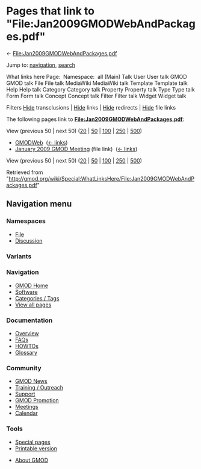 <div id="mw-page-base" class="noprint">

</div>

<div id="mw-head-base" class="noprint">

</div>

<div id="content" class="mw-body" role="main">

<span id="top"></span>

<div id="mw-js-message" style="display:none;">

</div>



# <span dir="auto">Pages that link to "File:Jan2009GMODWebAndPackages.pdf"</span>

<div id="bodyContent">

<div id="contentSub">

←
[File:Jan2009GMODWebAndPackages.pdf](/wiki/File:Jan2009GMODWebAndPackages.pdf "File:Jan2009GMODWebAndPackages.pdf")

</div>

<div id="jump-to-nav" class="mw-jump">

Jump to: [navigation](#mw-navigation), [search](#p-search)

</div>

<div id="mw-content-text">

What links here Page:  Namespace:  all (Main) Talk User User talk GMOD
GMOD talk File File talk MediaWiki MediaWiki talk Template Template talk
Help Help talk Category Category talk Property Property talk Type Type
talk Form Form talk Concept Concept talk Filter Filter talk Widget
Widget talk

Filters
[Hide](/mediawiki/index.php?title=Special:WhatLinksHere/File:Jan2009GMODWebAndPackages.pdf&hidetrans=1 "Special:WhatLinksHere/File:Jan2009GMODWebAndPackages.pdf")
transclusions \|
[Hide](/mediawiki/index.php?title=Special:WhatLinksHere/File:Jan2009GMODWebAndPackages.pdf&hidelinks=1 "Special:WhatLinksHere/File:Jan2009GMODWebAndPackages.pdf")
links \|
[Hide](/mediawiki/index.php?title=Special:WhatLinksHere/File:Jan2009GMODWebAndPackages.pdf&hideredirs=1 "Special:WhatLinksHere/File:Jan2009GMODWebAndPackages.pdf")
redirects \|
[Hide](/mediawiki/index.php?title=Special:WhatLinksHere/File:Jan2009GMODWebAndPackages.pdf&hideimages=1 "Special:WhatLinksHere/File:Jan2009GMODWebAndPackages.pdf")
file links

The following pages link to
**[File:Jan2009GMODWebAndPackages.pdf](/wiki/File:Jan2009GMODWebAndPackages.pdf "File:Jan2009GMODWebAndPackages.pdf")**:

View (previous 50 \| next 50)
([20](/mediawiki/index.php?title=Special:WhatLinksHere/File:Jan2009GMODWebAndPackages.pdf&limit=20 "Special:WhatLinksHere/File:Jan2009GMODWebAndPackages.pdf")
\|
[50](/mediawiki/index.php?title=Special:WhatLinksHere/File:Jan2009GMODWebAndPackages.pdf&limit=50 "Special:WhatLinksHere/File:Jan2009GMODWebAndPackages.pdf")
\|
[100](/mediawiki/index.php?title=Special:WhatLinksHere/File:Jan2009GMODWebAndPackages.pdf&limit=100 "Special:WhatLinksHere/File:Jan2009GMODWebAndPackages.pdf")
\|
[250](/mediawiki/index.php?title=Special:WhatLinksHere/File:Jan2009GMODWebAndPackages.pdf&limit=250 "Special:WhatLinksHere/File:Jan2009GMODWebAndPackages.pdf")
\|
[500](/mediawiki/index.php?title=Special:WhatLinksHere/File:Jan2009GMODWebAndPackages.pdf&limit=500 "Special:WhatLinksHere/File:Jan2009GMODWebAndPackages.pdf"))

- [GMODWeb](/wiki/GMODWeb "GMODWeb") ‎
  <span class="mw-whatlinkshere-tools">([←
  links](/mediawiki/index.php?title=Special:WhatLinksHere&target=GMODWeb "Special:WhatLinksHere"))</span>
- [January 2009 GMOD
  Meeting](/wiki/January_2009_GMOD_Meeting "January 2009 GMOD Meeting")
  (file link) ‎ <span class="mw-whatlinkshere-tools">([←
  links](/mediawiki/index.php?title=Special:WhatLinksHere&target=January+2009+GMOD+Meeting "Special:WhatLinksHere"))</span>

View (previous 50 \| next 50)
([20](/mediawiki/index.php?title=Special:WhatLinksHere/File:Jan2009GMODWebAndPackages.pdf&limit=20 "Special:WhatLinksHere/File:Jan2009GMODWebAndPackages.pdf")
\|
[50](/mediawiki/index.php?title=Special:WhatLinksHere/File:Jan2009GMODWebAndPackages.pdf&limit=50 "Special:WhatLinksHere/File:Jan2009GMODWebAndPackages.pdf")
\|
[100](/mediawiki/index.php?title=Special:WhatLinksHere/File:Jan2009GMODWebAndPackages.pdf&limit=100 "Special:WhatLinksHere/File:Jan2009GMODWebAndPackages.pdf")
\|
[250](/mediawiki/index.php?title=Special:WhatLinksHere/File:Jan2009GMODWebAndPackages.pdf&limit=250 "Special:WhatLinksHere/File:Jan2009GMODWebAndPackages.pdf")
\|
[500](/mediawiki/index.php?title=Special:WhatLinksHere/File:Jan2009GMODWebAndPackages.pdf&limit=500 "Special:WhatLinksHere/File:Jan2009GMODWebAndPackages.pdf"))

</div>

<div class="printfooter">

Retrieved from
"<http://gmod.org/wiki/Special:WhatLinksHere/File:Jan2009GMODWebAndPackages.pdf>"

</div>

<div id="catlinks" class="catlinks catlinks-allhidden">

</div>

<div class="visualClear">

</div>

</div>

</div>

<div id="mw-navigation">

## Navigation menu

<div id="mw-head">



<div id="left-navigation">

<div id="p-namespaces" class="vectorTabs" role="navigation"
aria-labelledby="p-namespaces-label">

### Namespaces

- <span id="ca-nstab-image"><a href="/wiki/File:Jan2009GMODWebAndPackages.pdf" accesskey="c"
  title="View the file page [c]">File</a></span>
- <span id="ca-talk"><a
  href="/mediawiki/index.php?title=File_talk:Jan2009GMODWebAndPackages.pdf&amp;action=edit&amp;redlink=1"
  accesskey="t"
  title="Discussion about the content page [t]">Discussion</a></span>

</div>

<div id="p-variants" class="vectorMenu emptyPortlet" role="navigation"
aria-labelledby="p-variants-label">

### 

### Variants[](#)

<div class="menu">

</div>

</div>

</div>





</div>

</div>

</div>

<div id="mw-panel">

<div id="p-logo" role="banner">

<a href="/wiki/Main_Page"
style="background-image: url(http://gmod.org/images/GMOD-cogs.png);"
title="Visit the main page"></a>

</div>

<div id="p-Navigation" class="portal" role="navigation"
aria-labelledby="p-Navigation-label">

### Navigation

<div class="body">

- <span id="n-GMOD-Home">[GMOD Home](/wiki/Main_Page)</span>
- <span id="n-Software">[Software](/wiki/GMOD_Components)</span>
- <span id="n-Categories-.2F-Tags">[Categories /
  Tags](/wiki/Categories)</span>
- <span id="n-View-all-pages">[View all
  pages](/wiki/Special:AllPages)</span>

</div>

</div>

<div id="p-Documentation" class="portal" role="navigation"
aria-labelledby="p-Documentation-label">

### Documentation

<div class="body">

- <span id="n-Overview">[Overview](/wiki/Overview)</span>
- <span id="n-FAQs">[FAQs](/wiki/Category:FAQ)</span>
- <span id="n-HOWTOs">[HOWTOs](/wiki/Category:HOWTO)</span>
- <span id="n-Glossary">[Glossary](/wiki/Glossary)</span>

</div>

</div>

<div id="p-Community" class="portal" role="navigation"
aria-labelledby="p-Community-label">

### Community

<div class="body">

- <span id="n-GMOD-News">[GMOD News](/wiki/GMOD_News)</span>
- <span id="n-Training-.2F-Outreach">[Training /
  Outreach](/wiki/Training_and_Outreach)</span>
- <span id="n-Support">[Support](/wiki/Support)</span>
- <span id="n-GMOD-Promotion">[GMOD
  Promotion](/wiki/GMOD_Promotion)</span>
- <span id="n-Meetings">[Meetings](/wiki/Meetings)</span>
- <span id="n-Calendar">[Calendar](/wiki/Calendar)</span>

</div>

</div>

<div id="p-tb" class="portal" role="navigation"
aria-labelledby="p-tb-label">

### Tools

<div class="body">

- <span id="t-specialpages"><a href="/wiki/Special:SpecialPages" accesskey="q"
  title="A list of all special pages [q]">Special pages</a></span>
- <span id="t-print"><a
  href="/mediawiki/index.php?title=Special:WhatLinksHere/File:Jan2009GMODWebAndPackages.pdf&amp;printable=yes"
  rel="alternate" accesskey="p"
  title="Printable version of this page [p]">Printable version</a></span>

</div>

</div>

</div>

</div>

<div id="footer" role="contentinfo">

- <span id="footer-places-about">[About
  GMOD](/wiki/GMOD:About "GMOD:About")</span>

<!-- -->






</div>
